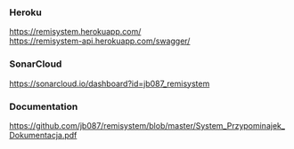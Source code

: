 ### Heroku
https://remisystem.herokuapp.com/  
https://remisystem-api.herokuapp.com/swagger/

### SonarCloud
https://sonarcloud.io/dashboard?id=jb087_remisystem

### Documentation
https://github.com/jb087/remisystem/blob/master/System_Przypominajek_Dokumentacja.pdf
